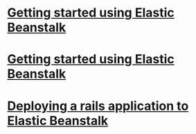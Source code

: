 

# [Getting started using Elastic Beanstalk](https://docs.aws.amazon.com/elasticbeanstalk/latest/dg/GettingStarted.html)



# [Getting started using Elastic Beanstalk](https://docs.aws.amazon.com/elasticbeanstalk/latest/dg/GettingStarted.html)



# [Deploying a rails application to Elastic Beanstalk](https://docs.aws.amazon.com/elasticbeanstalk/latest/dg/ruby-rails-tutorial.html)



